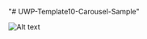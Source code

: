 "# UWP-Template10-Carousel-Sample" 


![Alt text](https://raw.github.com/StuartSmith/UWP-Template10-Carousel-Sample/blob/master/images/UWP-Template10-Carousel-Sample.App%2011_13_2016%2010_13_09%20AM.gif "Hitachi Progress Ring Example")

